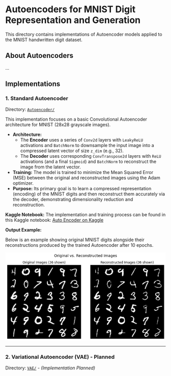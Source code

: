 # Autoencoders for MNIST Digit Representation and Generation

This directory contains implementations of Autoencoder models applied to the MNIST handwritten digit dataset.

## About Autoencoders

...

## Implementations

### 1. Standard Autoencoder

Directory: [`Autoencoder/`](./Autoencoder/)

This implementation focuses on a basic Convolutional Autoencoder architecture for MNIST (28x28 grayscale images).

* **Architecture:**
    * The **Encoder** uses a series of `Conv2d` layers with `LeakyReLU` activations and `BatchNorm` to downsample the input image into a compressed latent vector of size `z_dim` (e.g., 32).
    * The **Decoder** uses corresponding `ConvTranspose2d` layers with `ReLU` activations (and a final `Sigmoid`) and `BatchNorm` to reconstruct the image from the latent vector.
* **Training:** The model is trained to minimize the Mean Squared Error (MSE) between the original and reconstructed images using the Adam optimizer.
* **Purpose:** Its primary goal is to learn a compressed representation (encoding) of the MNIST digits and then reconstruct them accurately via the decoder, demonstrating dimensionality reduction and reconstruction.

**Kaggle Notebook:** The implementation and training process can be found in this Kaggle notebook: [Auto Encoder on Kaggle](https://www.kaggle.com/code/mohamedmohiey/auto-encoder)

**Output Example:**

Below is an example showing original MNIST digits alongside their reconstructions produced by the trained Autoencoder after 10 epochs.

![Original vs Reconstructed Digits](./outputs/autoencoder_final_grid.png)

---

### 2. Variational Autoencoder (VAE) - Planned

Directory: [`VAE/`](./VAE/) - *(Implementation Planned)*